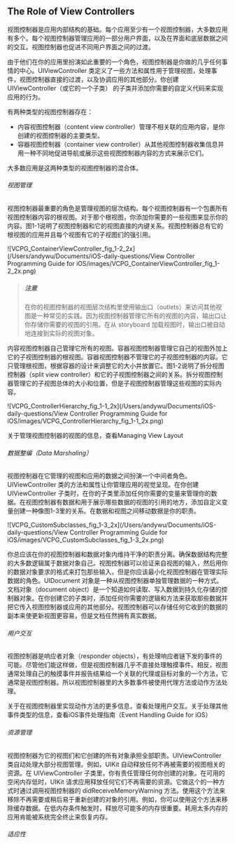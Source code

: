 ## The Role of View Controllers

视图控制器是应用内部结构的基础。每个应用至少有一个视图控制器，大多数应用有多个。每个视图控制器管理应用的一部分用户界面，以及在界面和底层数据之间的交互。视图控制器也促进不同用户界面之间的过渡。

由于他们在你的应用里扮演如此重要的一个角色，视图控制器是你做的几乎任何事情的中心。UIViewController 类定义了一些方法和属性用于管理视图，处理事件，视图控制器直接的过渡，以及协调应用的其他部分。你创建 UIViewController（或它的一个子类） 的子类并添加你需要的自定义代码来实现应用的行为。

有两种类型的视图控制器存在：

- 内容视图控制器（content view controller）管理不相关联的应用内容，是你创建的视图控制器的主要类型。
- 容器视图控制器（container view controller）从其他视图控制器收集信息并用一种不同地促进导航或展示这些视图控制器内容的方式来展示它们。

大多数应用是这两种类型的视图控制器的混合体。

###### 视图管理

视图控制器最重要的角色是管理视图的层次结构。每个视图控制器有一个包裹所有视图控制器内容的根视图。对于那个根视图，你添加你需要的一些视图来显示你的内容。图1-1说明了视图控制器和它的视图直接的内键关系。视图控制器总有它的根视图的应用并且每个视图有它的子视图们的强引用。

![VCPG_ContainerViewController_fig_1-2_2x](/Users/andywu/Documents/iOS-daily-questions/View Controller Programming Guide for iOS/images/VCPG_ContainerViewController_fig_1-2_2x.png)

> ##### 注意
>
> 在你的视图控制器的视图层次结构里使用输出口（outlets）来访问其他视图是一种常见的实践。因为视图控制器管理它所有的视图的内容，输出口让你存储你需要的视图的引用。在从 storyboard 加载视图时，输出口被自动地连接到实际的视图对象。

内容视图控制器自己管理它所有的视图。容器视图控制器管理它自己的视图外加上它的子视图控制器的根视图。容器视图控制器不管理它的子视图控制器的内容。它只管理根视图，根据容器的设计来调整它的大小并放置它。图1-2说明了拆分视图控制器（split view controller）和它的子视图控制器之间的关系。拆分视图控制器管理它的子视图总体的大小和位置，但是子视图控制器管理这些视图的实际内容。

![VCPG_ControllerHierarchy_fig_1-1_2x](/Users/andywu/Documents/iOS-daily-questions/View Controller Programming Guide for iOS/images/VCPG_ControllerHierarchy_fig_1-1_2x.png)

关于管理视图控制器的视图的信息，查看Managing View Layout

###### 数据整编（Data Marshaling）

视图控制器在它管理的视图和应用的数据之间扮演一个中间者角色。UIViewController 类的方法和属性让你管理应用的视觉呈现。在你创建 UIViewController 子类时，在你的子类里添加任何你需要的变量来管理你的数据。在视图控制器有数据和用于展示哪些数据的视图的引用的地方，添加自定义变量创建一种像图1-3里的关系。在数据和视图之间移动数据是你的职责。

![VCPG_CustomSubclasses_fig_1-3_2x](/Users/andywu/Documents/iOS-daily-questions/View Controller Programming Guide for iOS/images/VCPG_CustomSubclasses_fig_1-3_2x.png)

你总应该在你的视图控制器和数据对象内维持干净的职责分离。确保数据结构完整的大多数逻辑属于数据对象自己。视图控制器可以验证来自视图的输入，然后用你的数据对象要求的格式来打包那些输入，但是你应该最小化视图控制器在管理实际数据的角色。UIDocument 对象是一种从视图控制器单独管理数据的一种方式。文档对象（document object）是一个知道如何读取、写入数据到持久化存储的控制器对象。在你创建它的子类时，添加任何你需要的逻辑和方法来获取那些数据并把它传入视图控制器或应用的其他部分。视图控制器可以存储任何它收到的数据的副本来使更新视图更容易，但是文档任然拥有真实数据。

###### 用户交互

视图控制器是响应者对象（responder objects），有处理响应者链下发的事件的可能。尽管他们能这样做，但是视图控制器几乎不直接处理触摸事件。相反，视图通常处理自己的触摸事件并报告结果给一个关联的代理或目标对象的一个方法，它通常是视图控制器。所以视图控制器里的大多数事件被使用代理方法或动作方法处理。

关于在视图控制器里实现动作方法的更多信息，查看处理用户交互。关于处理其他事件类型的信息，查看iOS事件处理指南（Event Handling Guide for iOS）

###### 资源管理

视图控制器为它的视图们和它创建的所有对象承担全部职责。UIViewController 类自动处理大部分视图管理。例如，UIKit 自动释放任何不再被需要的视图相关的资源。在 UIViewController 子类里，你有责任管理任何你创建的对象。在可用的空闲内存低时，UIKit 请求应用释放任何它们不再需要的资源。它做这个的一种方式时通过调用视图控制器的 didReceiveMemoryWarning 方法。使用这个方法来移除不再需要或稍后易于重新创建的对象的引用。例如，你可以使用这个方法来移除缓存数据。在低内存条件触发时，释放尽可能多的内存很重要。耗用太多内存的应用肯能被系统完全终止来恢复内存。

###### 适应性